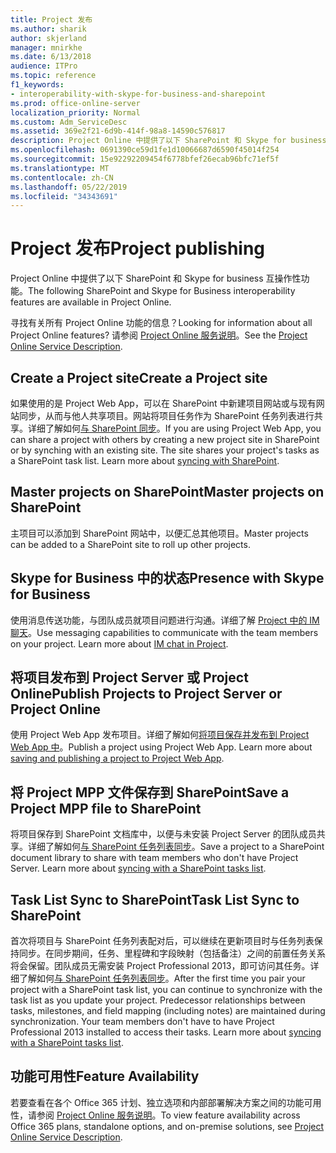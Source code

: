 ```yaml
---
title: Project 发布
ms.author: sharik
author: skjerland
manager: mnirkhe
ms.date: 6/13/2018
audience: ITPro
ms.topic: reference
f1_keywords:
- interoperability-with-skype-for-business-and-sharepoint
ms.prod: office-online-server
localization_priority: Normal
ms.custom: Adm_ServiceDesc
ms.assetid: 369e2f21-6d9b-414f-98a8-14590c576817
description: Project Online 中提供了以下 SharePoint 和 Skype for business 互操作性功能。
ms.openlocfilehash: 0691390ce59d1fe1d10066687d6590f45014f254
ms.sourcegitcommit: 15e92292209454f6778bfef26ecab96bfc71ef5f
ms.translationtype: MT
ms.contentlocale: zh-CN
ms.lasthandoff: 05/22/2019
ms.locfileid: "34343691"
---
```

# <a name="project-publishing"></a><span data-ttu-id="cc96e-103">Project 发布</span><span class="sxs-lookup"><span data-stu-id="cc96e-103">Project publishing</span></span>

<span data-ttu-id="cc96e-104">Project Online 中提供了以下 SharePoint 和 Skype for business 互操作性功能。</span><span class="sxs-lookup"><span data-stu-id="cc96e-104">The following SharePoint and Skype for Business interoperability features are available in Project Online.</span></span>
  
<span data-ttu-id="cc96e-105">寻找有关所有 Project Online 功能的信息？</span><span class="sxs-lookup"><span data-stu-id="cc96e-105">Looking for information about all Project Online features?</span></span> <span data-ttu-id="cc96e-106">请参阅 [Project Online 服务说明](project-online-service-description.md)。</span><span class="sxs-lookup"><span data-stu-id="cc96e-106">See the [Project Online Service Description](project-online-service-description.md).</span></span>
  
## <a name="create-a-project-site"></a><span data-ttu-id="cc96e-107">Create a Project site</span><span class="sxs-lookup"><span data-stu-id="cc96e-107">Create a Project site</span></span>
<span data-ttu-id="cc96e-108"><a name="bkmk_CreateProjectsite"> </a></span><span class="sxs-lookup"><span data-stu-id="cc96e-108"></span></span>

<span data-ttu-id="cc96e-p102">如果使用的是 Project Web App，可以在 SharePoint 中新建项目网站或与现有网站同步，从而与他人共享项目。网站将项目任务作为 SharePoint 任务列表进行共享。详细了解如何[与 SharePoint 同步](https://go.microsoft.com/fwlink/p/?LinkId=271352)。</span><span class="sxs-lookup"><span data-stu-id="cc96e-p102">If you are using Project Web App, you can share a project with others by creating a new project site in SharePoint or by synching with an existing site. The site shares your project's tasks as a SharePoint task list. Learn more about [syncing with SharePoint](https://go.microsoft.com/fwlink/p/?LinkId=271352).</span></span>
  
## <a name="master-projects-on-sharepoint"></a><span data-ttu-id="cc96e-112">Master projects on SharePoint</span><span class="sxs-lookup"><span data-stu-id="cc96e-112">Master projects on SharePoint</span></span>
<span data-ttu-id="cc96e-113"><a name="bkmk_MasterprojectsonSharePoint"> </a></span><span class="sxs-lookup"><span data-stu-id="cc96e-113"></span></span>

<span data-ttu-id="cc96e-114">主项目可以添加到 SharePoint 网站中，以便汇总其他项目。</span><span class="sxs-lookup"><span data-stu-id="cc96e-114">Master projects can be added to a SharePoint site to roll up other projects.</span></span> 
  
## <a name="presence-with-skype-for-business"></a><span data-ttu-id="cc96e-115">Skype for Business 中的状态</span><span class="sxs-lookup"><span data-stu-id="cc96e-115">Presence with Skype for Business</span></span>
<span data-ttu-id="cc96e-116"><a name="bkmk_PresencewithLync"> </a></span><span class="sxs-lookup"><span data-stu-id="cc96e-116"></span></span>

<span data-ttu-id="cc96e-p103">使用消息传送功能，与团队成员就项目问题进行沟通。详细了解 [Project 中的 IM 聊天](https://go.microsoft.com/fwlink/p/?LinkId=271351)。</span><span class="sxs-lookup"><span data-stu-id="cc96e-p103">Use messaging capabilities to communicate with the team members on your project. Learn more about [IM chat in Project](https://go.microsoft.com/fwlink/p/?LinkId=271351).</span></span>
  
## <a name="publish-projects-to-project-server-or-project-online"></a><span data-ttu-id="cc96e-119">将项目发布到 Project Server 或 Project Online</span><span class="sxs-lookup"><span data-stu-id="cc96e-119">Publish Projects to Project Server or Project Online</span></span>
<span data-ttu-id="cc96e-120"><a name="bkmk_PublishProjectstoServerOnline"> </a></span><span class="sxs-lookup"><span data-stu-id="cc96e-120"></span></span>

<span data-ttu-id="cc96e-p104">使用 Project Web App 发布项目。详细了解如何[将项目保存并发布到 Project Web App 中](https://go.microsoft.com/fwlink/p/?LinkId=271354)。</span><span class="sxs-lookup"><span data-stu-id="cc96e-p104">Publish a project using Project Web App. Learn more about [saving and publishing a project to Project Web App](https://go.microsoft.com/fwlink/p/?LinkId=271354).</span></span>
  
## <a name="save-a-project-mpp-file-to-sharepoint"></a><span data-ttu-id="cc96e-123">将 Project MPP 文件保存到 SharePoint</span><span class="sxs-lookup"><span data-stu-id="cc96e-123">Save a Project MPP file to SharePoint</span></span>
<span data-ttu-id="cc96e-124"><a name="bkmk_SavefiletoSharePoint"> </a></span><span class="sxs-lookup"><span data-stu-id="cc96e-124"></span></span>

<span data-ttu-id="cc96e-p105">将项目保存到 SharePoint 文档库中，以便与未安装 Project Server 的团队成员共享。详细了解如何[与 SharePoint 任务列表同步](https://go.microsoft.com/fwlink/p/?LinkId=271353)。</span><span class="sxs-lookup"><span data-stu-id="cc96e-p105">Save a project to a SharePoint document library to share with team members who don't have Project Server. Learn more about [syncing with a SharePoint tasks list](https://go.microsoft.com/fwlink/p/?LinkId=271353).</span></span>
  
## <a name="task-list-sync-to-sharepoint"></a><span data-ttu-id="cc96e-127">Task List Sync to SharePoint</span><span class="sxs-lookup"><span data-stu-id="cc96e-127">Task List Sync to SharePoint</span></span>
<span data-ttu-id="cc96e-128"><a name="bkmk_TaskListSynctoSharePoint"> </a></span><span class="sxs-lookup"><span data-stu-id="cc96e-128"></span></span>

<span data-ttu-id="cc96e-p106">首次将项目与 SharePoint 任务列表配对后，可以继续在更新项目时与任务列表保持同步。在同步期间，任务、里程碑和字段映射（包括备注）之间的前置任务关系将会保留。团队成员无需安装 Project Professional 2013，即可访问其任务。详细了解如何[与 SharePoint 任务列表同步](https://go.microsoft.com/fwlink/p/?LinkId=271353)。</span><span class="sxs-lookup"><span data-stu-id="cc96e-p106">After the first time you pair your project with a SharePoint task list, you can continue to synchronize with the task list as you update your project. Predecessor relationships between tasks, milestones, and field mapping (including notes) are maintained during synchronization. Your team members don't have to have Project Professional 2013 installed to access their tasks. Learn more about [syncing with a SharePoint tasks list](https://go.microsoft.com/fwlink/p/?LinkId=271353).</span></span>
  
## <a name="feature-availability"></a><span data-ttu-id="cc96e-133">功能可用性</span><span class="sxs-lookup"><span data-stu-id="cc96e-133">Feature Availability</span></span>
<span data-ttu-id="cc96e-134"><a name="bkmk_TaskListSynctoSharePoint"> </a></span><span class="sxs-lookup"><span data-stu-id="cc96e-134"></span></span>

<span data-ttu-id="cc96e-135">若要查看在各个 Office 365 计划、独立选项和内部部署解决方案之间的功能可用性，请参阅 [Project Online 服务说明](project-online-service-description.md)。</span><span class="sxs-lookup"><span data-stu-id="cc96e-135">To view feature availability across Office 365 plans, standalone options, and on-premise solutions, see [Project Online Service Description](project-online-service-description.md).</span></span>
  

